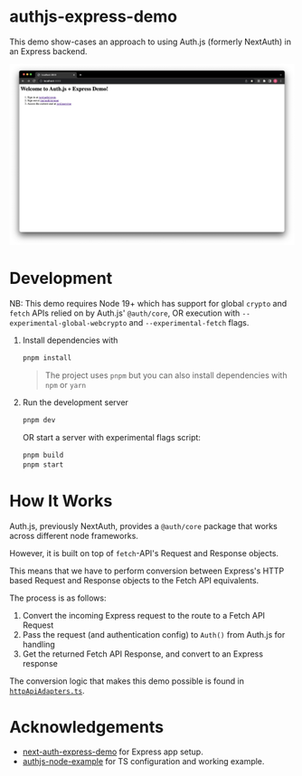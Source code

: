 # authjs-express-demo

This demo show-cases an approach to using Auth.js (formerly NextAuth) in an Express backend.

![Screenshot](./public/screenshot.png)

# Development

NB: This demo requires Node 19+ which has support for global `crypto` and `fetch` APIs relied on by Auth.js' `@auth/core`, OR execution with `--experimental-global-webcrypto` and `--experimental-fetch` flags.

1. Install dependencies with
   ```bash
   pnpm install
   ```
   > The project uses `pnpm` but you can also install dependencies with `npm` or `yarn`
2. Run the development server

   ```bash
   pnpm dev
   ```

   OR start a server with experimental flags script:

   ```bash
   pnpm build
   pnpm start
   ```

# How It Works

Auth.js, previously NextAuth, provides a `@auth/core` package that works across different node frameworks.

However, it is built on top of `fetch`-API's Request and Response objects.

This means that we have to perform conversion between Express's HTTP based Request and Response objects to the Fetch API equivalents.

The process is as follows:

1. Convert the incoming Express request to the route to a Fetch API Request
2. Pass the request (and authentication config) to `Auth()` from Auth.js for handling
3. Get the returned Fetch API Response, and convert to an Express response

The conversion logic that makes this demo possible is found in [`httpApiAdapters.ts`](./src/utils/httpApiAdapters.ts).

# Acknowledgements

- [next-auth-express-demo](https://github.com/rexfordessilfie/next-auth-express-demo) for Express app setup.
- [authjs-node-example](https://github.com/jibla/authjs-node-example) for TS configuration and working example.
